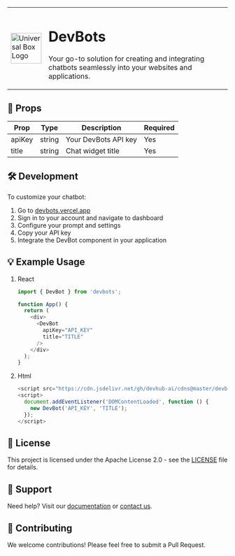 <table>
  <tr>
    <td>
      <a href="https://www.npmjs.com/package/devbots">
        <img src="https://i.ibb.co/Qc6T9mp/logo.png" width="70px" alt="Universal Box Logo">
      </a>
    </td>
    <td>
      <h1>DevBots</h1>
      <p>Your go-to solution for creating and integrating chatbots seamlessly into your websites and applications.</p>
    </td>
  </tr>
</table>

## 📖 Props

| Prop | Type | Description | Required
|-----|-----|-----|-----
| apiKey | string | Your DevBots API key | Yes
| title | string | Chat widget title | Yes


## 🛠️ Development

To customize your chatbot:

1. Go to [devbots.vercel.app](https://devbots.vercel.app)
2. Sign in to your account and navigate to dashboard
3. Configure your prompt and settings
4. Copy your API key
5. Integrate the DevBot component in your application


## 💡 Example Usage

1. React
    ```javascript
    import { DevBot } from 'devbots';

    function App() {
      return (
        <div>
          <DevBot 
            apiKey="API_KEY"
            title="TITLE"
          />
        </div>
      );
    }
    ```

2. Html
    ```javascript
    <script src="https://cdn.jsdelivr.net/gh/devhub-ai/cdns@master/devbots-chatbot.js"></script>
    <script>
      document.addEventListener('DOMContentLoaded', function () {
        new DevBot('API_KEY', 'TITLE');
      });
    </script>
    ```

## 📄 License

This project is licensed under the Apache License 2.0 - see the [LICENSE](./LICENSE) file for details.

## 🤝 Support

Need help? Visit our [documentation](https://devbots.vercel.app/docs/get-started) or [contact us](https://devbots.vercel.app/contact).

## 🌟 Contributing

We welcome contributions! Please feel free to submit a Pull Request.
